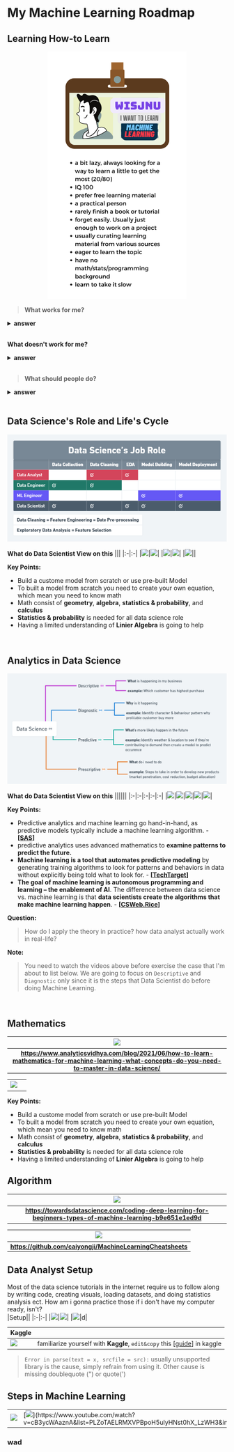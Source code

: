 # My Machine Learning Roadmap



## Learning How-to Learn

<p align="center">
<img width="319" height="568" src="https://raw.githubusercontent.com/wjudho/wjudho/main/images/J2.png">
</p>

>**What works for me?**

<details><summary><strong>answer</strong></summary>

**what works**
- I don't understand math since high school, even so I still learn machine learning just because we are living in a world where climate change is getting real by days, where AI took our job, and excel is the only thing i've work on for the past 8 years
- Took [![](https://img.shields.io/badge/-Google&nbsp;Data&nbsp;Analytics&nbsp;Specialization-0056D2?style=flat-square&logo=Coursera&logoColor=white)](https://www.coursera.org/account/accomplishments/specialization/certificate/XUGJCTUHJT9V) is my most logic & best decision. it took me less than a month to finish the course. The best part of this course is their final exam which require me to put portfolio on **Kaggle** the place where i learn that there are so many Data Scientist that show case their work for free, can you imagine reading people's work and learn that that can actually be copied to you to exercise.
- Documenting in kaggle and github tremendously help me to preserved my experience. I do forget syntax, but i know where to look. Since then i've never take notes anymore.
- In a course, I usually skip the theory to question, `fail faster fail smarter`. `Get the problem quick, then look for an answer`. If i know what they're trying to solve it would mean real-world problem. 
- I prefer `end-to-end project` where the gave tutorial on project based from start to finish (example: data science project ETL & EDA from Excel, SQL, Tableau, then Python). My brain processing `General to Detail` or `macro to micro` faster.
- Everytime I try to learn something new, i always force myself to understand from general perspective first then look for specific detail. Some people may call it `reverse-engineer`. By doing that everytime i look for detail, since I remember the general view, i my brain always try to spot the missing information better than doing the opposite.
</details><br>

**What doesn't work for me?**

<details><summary><strong>answer</strong></summary>

**I tried**
- i took several interactive online course on `Python, R, SQL` a few were finished most were left unfinished. To those which i finished, just after a few months i forgot what i've learned.

> I hear and I forget. I see and I remember. I do and I understand. - **Confucius**
- Watching tutorial most of the time doesn't work for me. I wish it would, but everytime i learn basic function in python it makes me sleepy.
 
- [![](https://img.shields.io/badge/-Basic&nbsp;Algebra&nbsp;Introduction&nbsp;Crash&nbsp;Course-FF0000?style=flat-square&logo=Youtube&logoColor=white)](https://www.youtube.com/watch?v=grnP3mduZkM)&nbsp;[![](https://img.shields.io/badge/-Mathematics&nbsp;for&nbsp;Machine&nbsp;Learning-0F4C75?style=flat-square&logo=learn&logoColor=white)](https://mml-book.com/)[![](https://img.shields.io/badge/-Essense&nbsp;of&nbsp;Linier&nbsp;Algebra-FF0000?style=flat-square&logo=Youtube&logoColor=white)](https://www.youtube.com/playlist?list=PLZHQObOWTQDPD3MizzM2xVFitgF8hE_ab) which are very recommended by a lot of people on the internet. 
>The problem is, i couldn't imagine the real world application on those math, simply because i learned best by copying or duplicate other people's work. I learned best when there's a problem and solution to solve it. 

**Think for a second!**

> how can i give you iPhone11 if i don't have prototipe 1,2,3,...10. “The iPhone was designed to be a super slick phone in Steve Jobs' mind,” but then they want to give it music player, then camera, then navigation, then into the culturally dominant, world-eating phenomenon that it is today. They desire results!

**Which leads me to conclusion**

> Learn just enough to do the work, probably how to read code, how to follow the tutorial, then work on portfolio 1,2,3,4,..10 i don't care how many, until confidence built-up, then move on

sometimes i stumbled upon a dataset in kaggle, and don't understand what their codes supposed to do, then i google it until it makes sense, often i google half a day but no result, i realize i jumped too far.

> this is where documenting our work in github and kaggle are important. it teachs me that writing helps me spot lacks in my knowledge and understanding.

</details><br>

> **What should people do?**

<details><summary><strong>answer</strong></summary>

- Understand you, what you have what you lack
- Creates a small win and confidence (for me getting a certificate really boost by a lot)
- Always remember to `learn just enough`, because learning to code is daunting and most people says overwhelming by how many the technology and programming-language they need to learn in order to do their job
- Learn to rest, not to quit. Quit only if you don't like the idea of this job role.
- Don't take advice from me, i'm just trying to learn what works for me. It may or may not work for you.

throughout this entire `Roadmap` we will focusing on curating Data Scientist's work on kaggle. Be it their steps, their library, their model, their visualization, their thought process. At the end of the day there's a saying:
<br>

>“Repetition is the mother of learning, the father of action, which makes it the architect of accomplishment.” - **Zig Ziglar**

</details><br>

## Data Science's Role and Life's Cycle

![](https://raw.githubusercontent.com/wjudho/wjudho/main/images/ML%20DS%20AI.png)

**What do Data Scientist View on this**
|||
|:-|:-|
|[![](https://img.shields.io/badge/-Data&nbsp;Science&nbsp;Role&nbsp;&#8208;&nbsp;Ken&nbsp;Jee-FF0000?style=flat-square&logo=Youtube&logoColor=white)](https://www.youtube.com/watch?v=BZFfNwj7JhE)|[![](https://img.shields.io/badge/-Data&nbsp;Science&nbsp;Role&nbsp;&#8208;&nbsp;Krish&nbsp;Naik-FF0000?style=flat-square&logo=Youtube&logoColor=white)](https://www.youtube.com/watch?v=8LZYMd4MYI0)|
|[![](https://img.shields.io/badge/-Data&nbsp;Science&nbsp;Life&nbsp;Cycle&nbsp;&#8208;&nbsp;Krish&nbsp;Naik-FF0000?style=flat-square&logo=Youtube&logoColor=white)](https://www.youtube.com/watch?v=jkoOpXaD0H4)|[![](https://img.shields.io/badge/-Implementation&nbsp;Data&nbsp;Science&nbsp;&#8208;&nbsp;Krish&nbsp;Naik-FF0000?style=flat-square&logo=Youtube&logoColor=white)](https://www.youtube.com/watch?v=Qz7erR3zVUc)|
|[![](https://img.shields.io/badge/-Do&nbsp;You&nbsp;Need&nbsp;Math&nbsp;for&nbsp;Data&nbsp;Science&nbsp;&#x2047;-FF0000?style=flat-square&logo=Youtube&logoColor=white)](https://www.youtube.com/watch?v=jjidSjVnOLk)||

**Key Points:**
- Build a custome model from scratch or use pre-built Model
- To built a model from scratch you need to create your own equation, which mean you need to know math
- Math consist of **geometry**, **algebra**, **statistics & probability**, and **calculus**
- **Statistics & probability** is needed for all data science role
- Having a limited understanding of **Linier Algebra** is going to help 
<br>

## Analytics in Data Science

![](https://raw.githubusercontent.com/wjudho/wjudho/main/images/Site%20Map.png)


**What do Data Scientist View on this**
||||||
|:-|:-|:-|:-|:-|
|[![](https://img.shields.io/badge/-DataScience-FF0000?style=flat-square&logo=Youtube&logoColor=white)](https://www.youtube.com/watch?v=24G_pfcl3qE)|[![](https://img.shields.io/badge/-Descriptive-FF0000?style=flat-square&logo=Youtube&logoColor=white)](https://www.youtube.com/watch?v=cHGhSj_Ax-0)|[![](https://img.shields.io/badge/-Diagnostic-FF0000?style=flat-square&logo=Youtube&logoColor=white)](https://www.youtube.com/watch?v=BPshmz9qxxU)|[![](https://img.shields.io/badge/-Predictive-FF0000?style=flat-square&logo=Youtube&logoColor=white)](https://www.youtube.com/watch?v=4y6fUC56KPw)|[![](https://img.shields.io/badge/-Prescriptive-FF0000?style=flat-square&logo=Youtube&logoColor=white)](https://www.youtube.com/watch?v=046dYegfGrc&list=PLwM2SFDcolcK9WIpn50JkELC0grYP5Pyu&index=3)|

**Key Points:**
- Predictive analytics and machine learning go hand-in-hand, as predictive models typically include a machine learning algorithm. - **[[SAS](https://www.sas.com/en_gb/insights/articles/analytics/a-guide-to-predictive-analytics-and-machine-learning.html)]**
- predictive analytics uses advanced mathematics to **examine patterns to predict the future.** 
-  **Machine learning is a tool that automates predictive modeling** by generating training algorithms to look for patterns and behaviors in data without explicitly being told what to look for. - **[[TechTarget](https://www.techtarget.com/searchenterpriseai/feature/Machine-learning-and-predictive-analytics-work-better-together)]**
- **The goal of machine learning is autonomous programming and learning – the enablement of AI**. The difference between data science vs. machine learning is that **data scientists create the algorithms that make machine learning happen**. - **[[CSWeb.Rice](https://csweb.rice.edu/academics/graduate-programs/online-mds/blog/data-science-vs-ai-and-ml)]**



**Question:**
> How do I apply the theory in practice? how data analyst actually work in real-life? 

**Note:**
> You need to watch the videos above before exercise the case that I'm about to list below. We are going to focus on `Descriptive` and `Diagnostic` only since it is the steps that Data Scientist do before doing Machine Learning.
<br>

##  
## Mathematics

|![](https://editor.analyticsvidhya.com/uploads/97735WhatsApp%20Image%202021-05-31%20at%208.41.44%20PM.jpeg) |
|:--:|
|<b>https://www.analyticsvidhya.com/blog/2021/06/how-to-learn-mathematics-for-machine-learning-what-concepts-do-you-need-to-master-in-data-science/</b>|

|||
|:-|:-|
|[![](https://img.shields.io/badge/-Do&nbsp;You&nbsp;Need&nbsp;Math&nbsp;for&nbsp;Data&nbsp;Science&nbsp;&#x2047;-FF0000?style=flat-square&logo=Youtube&logoColor=white)](https://www.youtube.com/watch?v=jjidSjVnOLk)||
**Key Points:**
- Build a custome model from scratch or use pre-built Model
- To built a model from scratch you need to create your own equation, which mean you need to know math
- Math consist of **geometry**, **algebra**, **statistics & probability**, and **calculus**
- **Statistics & probability** is needed for all data science role
- Having a limited understanding of **Linier Algebra** is going to help 


## Algorithm

|![](https://miro.medium.com/max/1400/1*8wU0hfUY3UK_D8Y7tbIyFQ.png) |
|:--:|
|<b>https://towardsdatascience.com/coding-deep-learning-for-beginners-types-of-machine-learning-b9e651e1ed9d</b>|

|![](https://raw.githubusercontent.com/caiyongji/MachineLearningCheatsheets/main/images/machine-learning-cheet-sheet-2.png) |
|:--:|
|<b>https://github.com/caiyongji/MachineLearningCheatsheets</b>|

## Data Analyst Setup
Most of the data science tutorials in the internet require us to follow along by writing code, creating visuals, loading datasets, and doing statistics analysis ect. How am i gonna practice those if i don't have my computer ready, isn't? 
<br>
|Setup||
|:-|:-|
|[![](https://img.shields.io/badge/-RMarkdown:&nbsp;Knit&nbsp;to&nbsp;HTML-FF0000?style=flat-square&logo=Youtube&logoColor=white)](https://www.youtube.com/watch?v=DNS7i2m4sB0)|[![](https://img.shields.io/badge/-GithubDesktop&#x0326;&nbsp;Git&#x0326;&nbsp;&&nbsp;GithubPages-FF0000?style=flat-square&logo=Youtube&logoColor=white)](https://www.youtube.com/watch?v=8Dd7KRpKeaE&t=315s)|
|[![](https://img.shields.io/badge/-RStudio&#x0326;&nbsp;Python&#x0326;&nbsp;SQL-FF0000?style=flat-square&logo=Youtube&logoColor=white)](https://www.youtube.com/watch?v=LwazHUkU5IQ&list=RDCMUCvZnwzmc3m1Eush-Or8Z6DA&index=1)|d|

|Kaggle||
|:-|:-|
|[![](https://img.shields.io/badge/-RMarkdown&nbsp;in&nbsp;Kaggle-20BEFF?style=flat-square&logo=Kaggle&logoColor=white)](https://www.kaggle.com/code/datasniffer/how-to-make-rmarkdown-work-in-kaggle/report)|familiarize yourself with **Kaggle**, `edit&copy` this [[guide](https://www.kaggle.com/code/tavoosi/a-beginner-s-guide-to-machine-learning-with-r)] in kaggle|
>`Error in parse(text = x, srcfile = src):` usually unsupported library is the cause, simply refrain from using it. Other cause is missing doublequote (") or quote(')



## Steps in Machine Learning

||||
|:-|:-|:-|
|[![](https://img.shields.io/badge/-Introduction&nbsp;to&nbsp;Correlation-FF0000?style=flat-square&logo=Youtube&logoColor=white)](https://www.youtube.com/watch?v=dsyTQNUvqH0)|[![](https://img.shields.io/badge/-Linier&nbsp;Algebra&nbsp;(Scalar,&nbsp;&nbsp;Vector)&nbsp;&#x2010;1-FF0000?style=flat-square&logo=Youtube&logoColor=white)](https://www.youtube.com/watch?v=cB3ycWAaznA&list=PLZoTAELRMXVPBpoH5ulyHNst0hX_LzWH3&index=1)|[![](https://img.shields.io/badge/-Linier&nbsp;Algebra&nbsp;:Scalar,&nbsp;Vector&nbsp;&#x2010;2-FF0000?style=flat-square&logo=Youtube&logoColor=white)](https://www.youtube.com/watch?v=lxSBH6p0v1U&list=PLZoTAELRMXVPBpoH5ulyHNst0hX_LzWH3&index=2)|


### wad

##